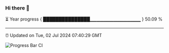 ### Hi there 👋

⏳ Year progress { ███████████████▁▁▁▁▁▁▁▁▁▁▁▁▁▁▁ } 50.09 %

---

⏰ Updated on Tue, 02 Jul 2024 07:40:29 GMT

![Progress Bar CI](https://github.com/IshwaranRudhara/GIT-ACTION/workflows/Progress%20Bar%20CI/badge.svg)
